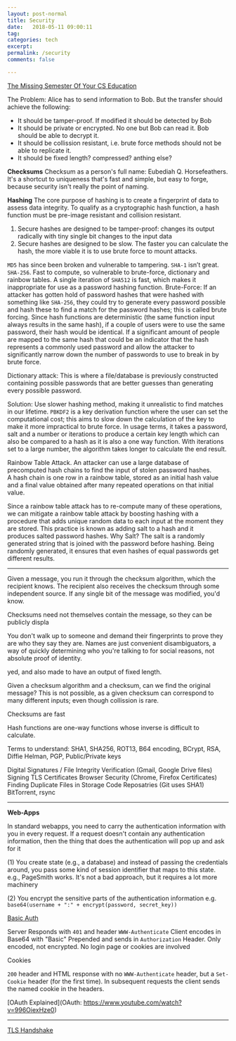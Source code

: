 ```yaml
---
layout: post-normal
title: Security
date:   2018-05-11 09:00:11
tag: 
categories: tech
excerpt: 
permalink: /security
comments: false

---
```


[The Missing Semester Of Your CS Education](https://missing.csail.mit.edu/2020/security/)

The Problem: Alice has to send information to Bob. But the transfer should achieve the following:
* It should be tamper-proof. If modified it should be detected by Bob
* It should be private or encrypted. No one but Bob can read it. Bob should be able to decrypt it.
* It should be collission resistant, i.e. brute force methods should not be able to replicate it.
* It should be fixed length? compressed? anthing else?

**Checksums** Checksum as a person's full name: Eubediah Q. Horsefeathers. It's a shortcut to uniqueness that's fast and simple, but easy to forge, because security isn't really the point of naming. 


**Hashing** The core purpose of hashing is to create a fingerprint of data to assess data integrity. To qualify as a cryptographic hash function, a hash function must be pre-image resistant and collision resistant.

1. Secure hashes are designed to be tamper-proof: changes its output radically with tiny single bit changes to the input data
2. Secure hashes are designed to be slow. The faster you can calculate the hash, the more viable it is to use brute force to mount attacks.




`MD5` has since been broken and vulnerable to tampering. `SHA-1` isn’t great. `SHA-256`. Fast to compute, so vulnerable to brute-force, dictionary and rainbow tables. A single iteration of `SHA512` is fast, which makes it inappropriate for use as a password hashing function. Brute-Force: If an attacker has gotten hold of password hashes that were hashed with something like `SHA-256`, they could try to generate every password possible and hash these to find a match for the password hashes; this is called brute forcing. Since hash functions are deterministic (the same function input always results in the same hash), if a couple of users were to use the same password, their hash would be identical. If a significant amount of people are mapped to the same hash that could be an indicator that the hash represents a commonly used password and allow the attacker to significantly narrow down the number of passwords to use to break in by brute force.

Dictionary attack: This is where a file/database is previously constructed containing possible passwords that are better guesses than generating every possible password. 

Solution: Use slower hashing method, making it unrealistic to find matches in our lifetime. `PBKDF2` is a key derivation function where the user can set the computational cost; this aims to slow down the calculation of the key to make it more impractical to brute force. In usage terms, it takes a password, salt and a number or iterations to produce a certain key length which can also be compared to a hash as it is also a one way function. With iterations set to a large number, the algorithm takes longer to calculate the end result. 

Rainbow Table Attack. An attacker can use a large database of precomputed hash chains to find the input of stolen password hashes. A hash chain is one row in a rainbow table, stored as an initial hash value and a final value obtained after many repeated operations on that initial value. 

Since a rainbow table attack has to re-compute many of these operations, we can mitigate a rainbow table attack by boosting hashing with a procedure that adds unique random data to each input at the moment they are stored. This practice is known as adding salt to a hash and it produces salted password hashes. Why Salt? The salt is a randomly generated string that is joined with the password before hashing. Being randomly generated, it ensures that even hashes of equal passwords get different results.





----



Given a message, you run it through the checksum algorithm, which the recipient knows. The recipient also receives the checksum through some independent source. If any single bit of the message was modified, you'd know. 

Checksums need not themselves contain the message, so they can be publicly displa

You don't walk up to someone and demand their fingerprints to prove they are who they say they are. Names are just convenient disambiguators, a way of quickly determining who you're talking to for social reasons, not absolute proof of identity. 


yed, and also made to have an output of fixed length. 

Given a checksum algorithm and a checksum, can we find the original message? This is not possible, as a given checksum can correspond to many different inputs; even though collission is rare.

Checksums are fast

Hash functions are one-way functions whose inverse is difficult to calculate.  



Terms to understand: SHA1, SHA256, ROT13, B64 encoding, BCrypt, RSA, Diffie Helman, PGP, Public/Private keys

Digital Signatures / File Integrity Verification (Gmail, Google Drive files)
Signing TLS Certificates
Browser Security (Chrome, Firefox Certificates)
Finding Duplicate Files in Storage
Code Reposatries (Git uses SHA1)
BitTorrent, rsync


----
**Web-Apps**

In standard webapps, you need to carry the authentication information with you in every request. If a request doesn't contain any authentication information, then the thing that does the authentication will pop up and ask for it

(1) You create state (e.g., a database) and instead of passing the credentials around, you pass some kind of session identifier that maps to this state. e.g., PageSmith works. It's not a bad approach, but it requires a lot more machinery

(2) You encrypt the sensitive parts of the authentication information e.g.  ```base64(username + ":" + encrypt(password, secret_key))```



[Basic Auth](https://en.wikipedia.org/wiki/Basic_access_authentication)

Server Responds with `401` and header `WWW-Authenticate`
Client encodes in Base64 with "Basic" Prepended and sends in `Authorization` Header. Only encoded, not encrypted. No login page or cookies are involved

Cookies

`200` header and HTML response with no `WWW-Authenticate` header, but a `Set-Cookie` header (for the first time). In subsequent requests the client sends the named cookie in the headers.


[OAuth Explained](OAuth: https://www.youtube.com/watch?v=996OiexHze0)

----


[TLS Handshake](https://www.cloudflare.com/en-gb/learning/ssl/what-happens-in-a-tls-handshake/)
